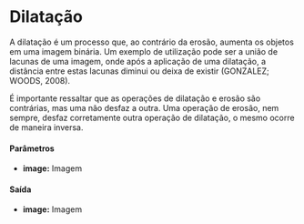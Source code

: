 # Dilatação

A dilatação é um processo que, ao contrário da erosão, aumenta os objetos em
uma imagem binária. Um exemplo de utilização pode ser a união de lacunas de uma imagem, onde após a aplicação de uma dilatação, a distância entre estas lacunas diminui ou deixa de existir (GONZALEZ; WOODS, 2008).

É importante ressaltar que as operações de dilatação e erosão são contrárias, mas uma não desfaz a outra. Uma operação de erosão, nem sempre, desfaz corretamente outra operação de dilatação, o mesmo ocorre de maneira inversa.

#### Parâmetros
* __image:__ Imagem

#### Saída
* __image:__ Imagem

